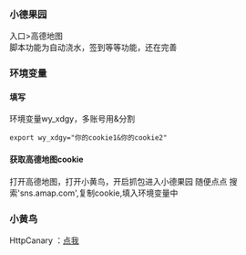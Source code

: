 ### 小德果园    
入口>高德地图   
脚本功能为自动浇水，签到等等功能，还在完善   
### 环境变量
#### 填写
环境变量wy_xdgy，多账号用&分割   
```
export wy_xdgy="你的cookie1&你的cookie2"    
```
#### 获取高德地图cookie
打开高德地图，打开小黄鸟，开启抓包进入小德果园
随便点点
搜索'sns.amap.com',复制cookie,填入环境变量中   
### 小黄鸟
HttpCanary ：[点我](https://www.sogou.com/web?ie=UTF-8&query=%E5%B0%8F%E9%BB%84%E9%B8%9F)

